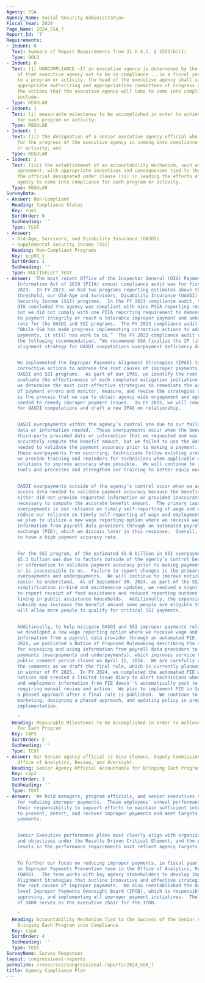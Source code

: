 ```yaml
---
Agency: SSA
Agency_Name: Social Security Administration
Fiscal_Year: 2024
Page_Name: 2024_SSA_7
Report_Id: '7'
Requirements:
- Indent: 0
  Text: Summary of Report Requirements from 31 U.S.C. § 3353(b)(1)
  Type: BOLD
- Indent: 0
  Text: (1) NONCOMPLIANCE.—If an executive agency is determined by the Inspector General
    of that executive agency not to be in compliance ...in a fiscal year with respect
    to a program or activity, the head of the executive agency shall submit to the
    appropriate authorizing and appropriations committees of Congress a plan describing
    the actions that the executive agency will take to come into compliance. The plan...shall
    include—
  Type: REGULAR
- Indent: 1
  Text: (i) measurable milestones to be accomplished in order to achieve compliance
    for each program or activity;
  Type: REGULAR
- Indent: 1
  Text: (ii) the designation of a senior executive agency official who shall be accountable
    for the progress of the executive agency in coming into compliance for each program
    or activity; and
  Type: REGULAR
- Indent: 1
  Text: (iii) the establishment of an accountability mechanism, such as a performance
    agreement, with appropriate incentives and consequences tied to the success of
    the official designated under clause (ii) in leading the efforts of the executive
    agency to come into compliance for each program or activity.
  Type: REGULAR
SurveyData:
- Answer: Non-Compliant
  Heading: Compliance Status
  Key: com1
  SortOrder: 0
  Subheading: ''
  Type: TEXT
- Answer:
  - Old-Age, Survivors, and Disability Insurance (OASDI)
  - Supplemental Security Income (SSI)
  Heading: Non-Compliant Programs
  Key: pcp01_1
  SortOrder: 1
  Subheading: ''
  Type: MULTISELECT_TEXT
- Answer: 'The most recent Office of the Inspector General (OIG) Payment Integrity
    Information Act of 2019 (PIIA) annual compliance audit was for fiscal year (FY)
    2023.  In FY 2023, we had two programs reporting estimates above the statutory
    threshold, our Old-Age and Survivors, Disability Insurance (OASDI) and Supplemental
    Security Income (SSI) programs.  In the FY 2023 compliance audit, the Social Security
    OIG concluded the agency was compliant with nine PIIA reporting requirements,
    but we did not comply with one PIIA reporting requirement to demonstrate improvements
    to payment integrity or reach a tolerable improper payment and unknown payment
    rate for the OASDI and SSI programs.  The FY 2023 compliance audit report stated,
    “While SSA has made progress implementing corrective actions to address improper
    payments, it still has work to do.”  The FY 2023 compliance audit report included
    the following recommendation, “We recommend SSA finalize the IP [improper payments]
    alignment strategy for OASDI computations overpayment deficiency dollars.”


    We implemented the Improper Payments Alignment Strategies (IPAS) to focus on our
    corrective actions to address the root causes of improper payments in both the
    OASDI and SSI programs.  As part of our IPAS, we identify the root causes and
    evaluate the effectiveness of each completed mitigation initiative.  Additionally,
    we determine the most cost-effective strategies to remediate the underlying causes
    of payment errors and monitor, measure, and revise the strategies as needed.  IPAS
    is the process that we use to obtain agency wide engagement and agreement on actions
    needed to remedy improper payment issues.  In FY 2025, we will complete the IPAS
    for OASDI computations and draft a new IPAS on relationship.


    OASDI overpayments within the agency’s control are due to our failure to access
    data or information needed.  These overpayments occur when the beneficiary or
    third-party provided data or information that we requested and was necessary to
    accurately compute the benefit amount, but we failed to use the data or information
    needed to validate the payment accuracy prior to making a payment.  To prevent
    these overpayments from occurring, technicians follow existing procedures, and
    we provide training and reminders for technicians when applicable and automation
    solutions to improve accuracy when possible.  We will continue to improve technician
    tools and processes and strengthen our training to better equip our workforce.


    OASDI overpayments outside of the agency’s control occur when we are unable to
    access data needed to validate payment accuracy because the beneficiary or a third-party
    either did not provide requested information or provided inaccurate information
    necessary to compute the accurate benefit amount.  The primary cause of these
    overpayments is our reliance on timely self-reporting of wage and employment.  To
    reduce our reliance on timely self-reporting of wage and employment information,
    we plan to utilize a new wage reporting option where we receive wage and employment
    information from payroll data providers through an automated payroll information
    exchange (PIE), which we discuss later in this response.  Overall, we continue
    to have a high payment accuracy rate.


    For the SSI program, of the estimated $5.6 billion in SSI overpayments, approximately
    $5.3 billion was due to factors outside of the agency’s control because the data
    or information to validate payment accuracy prior to making payment does not exist
    or is inaccessible to us.  Failure to report changes is the primary cause of both
    overpayments and underpayments.  We will continue to improve notices to make it
    easier to understand.  As of September 30, 2024, as part of the SSI regulation
    simplification in-kind and maintenance updates, we removed a significant burden
    to report receipt of food assistance and reduced reporting burdens for individuals
    living in public assistance households.  Additionally, the expansion of the rental
    subsidy may increase the benefit amount some people are eligible to receive and
    will allow more people to qualify for critical SSI payments.


    Additionally, to help mitigate OASDI and SSI improper payments related to wages,
    we developed a new wage reporting option where we receive wage and employment
    information from a payroll data provider through an automated PIE.  In February
    2024, we published a Notice of Proposed Rulemaking describing the agency’s plans
    for accessing and using information from payroll data providers to reduce improper
    payments (overpayments and underpayments), which improves service to customers.  The
    public comment period closed on April 15, 2024.  We are carefully considering
    the comments as we draft the final rule, which is currently planned for publication
    in winter of FY 2025.  In FY 2024, we completed the automated PIE wage reporting
    notices and created a limited issue diary to alert technicians when incoming wage
    and employment information from PIE doesn''t automatically post to the SSI record,
    requiring manual review and action.  We plan to implement PIE in Spring 2025 through
    a phased approach after a final rule is published.  We continue to work on training,
    marketing, designing a phased approach, and updating policy in preparation for
    implementation.

    '
  Heading: Measurable Milestones To Be Accomplished in Order to Achieve Compliance
    For Each Program
  Key: CAP5
  SortOrder: 2
  Subheading: ''
  Type: TEXT
- Answer: Our Senior agency official is Gina Clemons, Deputy Commissioner for the
    Office of Analytics, Review, and Oversight.
  Heading: Senior Agency Official Accountable for Bringing Each Program into Compliance
  Key: cap3
  SortOrder: 3
  Subheading: ''
  Type: TEXT
- Answer: 'We hold managers, program officials, and senior executives accountable
    for reducing improper payments.  These employees’ annual performance plans reflect
    their responsibility to support efforts to maintain sufficient internal controls
    to prevent, detect, and recover improper payments and meet targets to reduce improper
    payments.


    Senior Executive performance plans must clearly align with organizational goals
    and objectives under the Results Driven Critical Element, and the performance
    levels in the performance requirements must reflect agency targets.


    To further our focus on reducing improper payments, in fiscal year 2019, we established
    an Improper Payments Prevention team in the Office of Analytics, Review, and Oversight
    (OARO).  The team works with key agency stakeholders to develop Improper Payment
    Alignment Strategies that outline innovative and effective strategies to mitigate
    the root causes of improper payments.  We also reestablished the Deputy-Commissioner
    level Improper Payments Oversight Board (IPOB), which is responsible for reviewing,
    approving, and implementing all improper payment initiatives.  The Deputy Commissioner
    of OARO serves as the executive chair for the IPOB.

    '
  Heading: Accountability Mechanism Tied to the Success of the Senior Agency Official
    Bringing Each Program into Compliance
  Key: cap4
  SortOrder: 4
  Subheading: ''
  Type: TEXT
SurveyName: Survey Responses
layout: congressional-reports
permalink: /resources/congressional-reports/2024_SSA_7
title: Agency Compliance Plan
---
```

